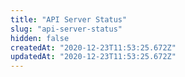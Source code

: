 ```yaml
---
title: "API Server Status"
slug: "api-server-status"
hidden: false
createdAt: "2020-12-23T11:53:25.672Z"
updatedAt: "2020-12-23T11:53:25.672Z"
---
```

